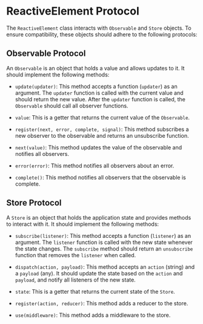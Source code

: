 # ReactiveElement Protocol

The `ReactiveElement` class interacts with `Observable` and `Store` objects. To ensure compatibility, these objects should adhere to the following protocols:

## Observable Protocol

An `Observable` is an object that holds a value and allows updates to it. It should implement the following methods:

- `update(updater)`: This method accepts a function (`updater`) as an argument. The `updater` function is called with the current value and should return the new value. After the `updater` function is called, the `Observable` should call all observer functions.

- `value`: This is a getter that returns the current value of the `Observable`.

- `register(next, error, complete, signal)`: This method subscribes a new observer to the observable and returns an unsubscribe function.

- `next(value)`: This method updates the value of the observable and notifies all observers.

- `error(error)`: This method notifies all observers about an error.

- `complete()`: This method notifies all observers that the observable is complete.

## Store Protocol

A `Store` is an object that holds the application state and provides methods to interact with it. It should implement the following methods:

- `subscribe(listener)`: This method accepts a function (`listener`) as an argument. The `listener` function is called with the new state whenever the state changes. The `subscribe` method should return an `unsubscribe` function that removes the `listener` when called.

- `dispatch(action, payload)`: This method accepts an `action` (string) and a `payload` (any). It should update the state based on the `action` and `payload`, and notify all listeners of the new state.

- `state`: This is a getter that returns the current state of the `Store`.

- `register(action, reducer)`: This method adds a reducer to the store.

- `use(middleware)`: This method adds a middleware to the store.
